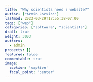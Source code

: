 ```yaml
---
title: "Why scientists need a website?"
author: ["Armin Darvish"]
lastmod: 2023-03-29T17:55:38-07:00
tags: ["web"]
categories: ["software", "scientists"]
draft: true
weight: 3003
authors:
  - admin
projects: []
featured: false
commentable: true
image:
  caption: 'caption'
  focal_point: 'center'
---
```

